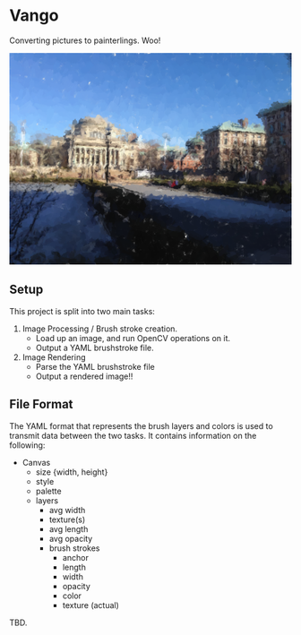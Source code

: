 # Vango

Converting pictures to painterlings. Woo!

![Our glorious campus](./results/columbia2.png)

## Setup

This project is split into two main tasks:

1. Image Processing / Brush stroke creation.
    - Load up an image, and run OpenCV operations on it.
    - Output a YAML brushstroke file.
2. Image Rendering
    - Parse the YAML brushstroke file
    - Output a rendered image!!

## File Format

The YAML format that represents the brush layers and colors is used to transmit data between the two tasks. It contains information on the following:

- Canvas
    + size {width, height}
    + style
    + palette
    + layers
        * avg width
        * texture(s)
        * avg length
        * avg opacity
        * brush strokes
            - anchor
            - length
            - width
            - opacity
            - color
            - texture (actual)

TBD.


